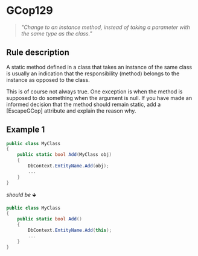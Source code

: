 ﻿# GCop129

> *"Change to an instance method, instead of taking a parameter  with the same type as the class."*


## Rule description
A static method defined in a class that takes an instance of the same class is usually an indication that the responsibility (method) belongs to the instance as opposed to the class.

This is of course not always true. One exception is when the method is supposed to do something when the argument is null.
If you have made an informed decision that the method should remain static, add a [EscapeGCop] attribute and explain the reason why.

## Example 1
```csharp
public class MyClass
{
    public static bool Add(MyClass obj)
    {
        DbContext.EntityName.Add(obj);
        ...
    }
}
```
*should be* 🡻

```csharp
public class MyClass
{
    public static bool Add()
    {
        DbContext.EntityName.Add(this);
        ...
    }
}
```

